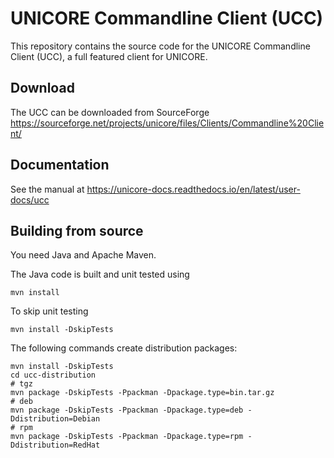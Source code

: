 # UNICORE Commandline Client (UCC)

This repository contains the source code
for the UNICORE Commandline Client (UCC),
a full featured client for UNICORE. 

## Download

The UCC can be downloaded from SourceForge
https://sourceforge.net/projects/unicore/files/Clients/Commandline%20Client/

## Documentation

See the manual at
https://unicore-docs.readthedocs.io/en/latest/user-docs/ucc

## Building from source

You need Java and Apache Maven.

The Java code is built and unit tested using

    mvn install

To skip unit testing

    mvn install -DskipTests

The following commands create distribution packages:

    mvn install -DskipTests
    cd ucc-distribution
    # tgz
    mvn package -DskipTests -Ppackman -Dpackage.type=bin.tar.gz
    # deb
    mvn package -DskipTests -Ppackman -Dpackage.type=deb -Ddistribution=Debian
    # rpm
    mvn package -DskipTests -Ppackman -Dpackage.type=rpm -Ddistribution=RedHat
